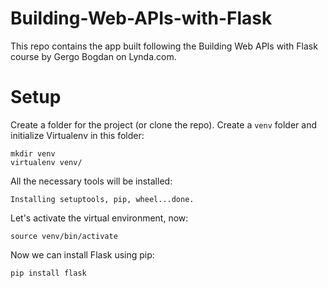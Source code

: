 # Building-Web-APIs-with-Flask

This repo contains the app built following the Building Web APIs with Flask course by Gergo Bogdan on Lynda.com.

# Setup

Create a folder for the project (or clone the repo). Create a `venv` folder and initialize Virtualenv in this folder:

```
mkdir venv
virtualenv venv/
```

All the necessary tools will be installed:

`Installing setuptools, pip, wheel...done.`

Let's activate the virtual environment, now:

`source venv/bin/activate`

Now we can install Flask using pip:

`pip install flask`


